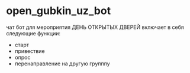 # open_gubkin_uz_bot
чат бот для мероприятия ДЕНЬ ОТКРЫТЫХ ДВЕРЕЙ
включает в себя следующие функции:
- старт
- привествие
- опрос
- перенаправление на другую групппу
